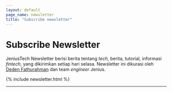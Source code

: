 ```yaml
---
layout: default
page_name: newsletter
title: "Subscribe newsletter"
---
```


# Subscribe Newsletter

JeniusTech Newsletter berisi berita tentang _tech_, berita, tutorial, informasi _fintech_, yang dikirimkan setiap hari selasa. Newsletter ini dikurasi oleh [Deden Fathurahman](https://twitter.com/dedenf) dan team _engineer_ Jenius.


{% include newsletter.html %}

----